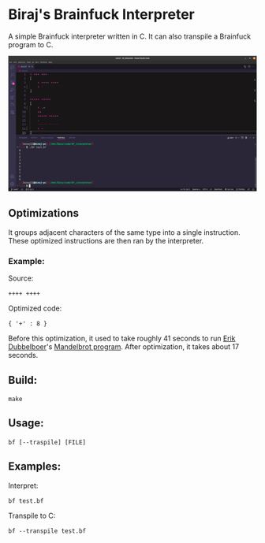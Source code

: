 # Biraj's Brainfuck Interpreter

A simple Brainfuck interpreter written in C. It can also transpile a Brainfuck program to C.

![Screenshot](ss.png)

## Optimizations

It groups adjacent characters of the same type into a single instruction. These optimized instructions are then ran by the interpreter.

### Example:

Source:

```
++++ ++++
```

Optimized code:

```
{ '+' : 8 }
```

Before this optimization, it used to take roughly 41 seconds to run [Erik Dubbelboer](https://github.com/erikdubbelboer)'s [Mandelbrot program](https://github.com/erikdubbelboer/brainfuck-jit/blob/master/mandelbrot.bf). After optimization, it takes about 17 seconds.

## Build:

```
make
```

## Usage:

```
bf [--traspile] [FILE]
```

## Examples:

Interpret:

```
bf test.bf
```

Transpile to C:

```
bf --transpile test.bf
```
